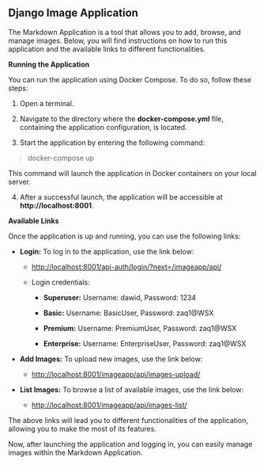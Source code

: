 ## Django Image Application

The Markdown Application is a tool that allows you to add, browse, and
manage images. Below, you will find instructions on how to run this
application and the available links to different functionalities.

**Running the Application**

You can run the application using Docker Compose. To do so, follow these
steps:

1.  Open a terminal.

2.  Navigate to the directory where the **docker-compose.yml** file,
    containing the application configuration, is located.

3. Start the application by entering the following command:

> docker-compose up

This command will launch the application in Docker containers on your local server.

4. After a successful launch, the application will be accessible at
    **http://localhost:8001**.

**Available Links**

Once the application is up and running, you can use the following links:

-   **Login:** To log in to the application, use the link below:

    -   [http://localhost:8001/api-auth/login/?next=/imageapp/api/](http://localhost:8000/api-auth/login/?next=/imageapp/api/)

    -   Login credentials:

        -   **Superuser:** Username: dawid, Password: 1234

        -   **Basic:** Username: BasicUser, Password: zaq1@WSX

        -   **Premium:** Username: PremiumUser, Password: zaq1@WSX

        -   **Enterprise:** Username: EnterpriseUser, Password: zaq1@WSX

-   **Add Images:** To upload new images, use the link below:

    -   [http://localhost:8001/imageapp/api/images-upload/](http://localhost:8000/imageapp/api/images-upload/)

-   **List Images:** To browse a list of available images, use the link
    below:

    -   [http://localhost:8001/imageapp/api/images-list/](http://localhost:8000/imageapp/api/images-list/)

The above links will lead you to different functionalities of the application, allowing you to make the most of its features.

Now, after launching the application and logging in, you can easily manage images within the Markdown Application.
